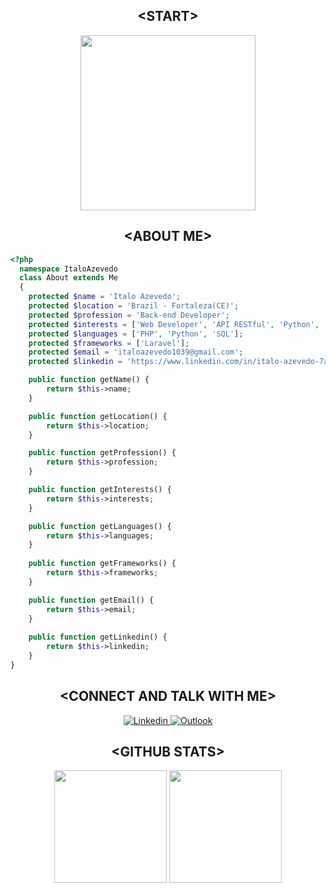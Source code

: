 
<div align="center">
   <h2>
    &lt;START&gt;
   </h2>

   <img style="height: 20em;" src="https://github.com/ItaloAzevedo/ItaloAzevedo/assets/42077103/6c53ae7b-9bed-46b4-93df-4b9e4bb2d28d">
</div>

<div align="center">
   <h2>
    &lt;ABOUT ME&gt;
   </h2>
</div>

```php
<?php
  namespace ItaloAzevedo
  class About extends Me
  {
    protected $name = 'Italo Azevedo';
    protected $location = 'Brazil - Fortaleza(CE)';
    protected $profession = 'Back-end Developer';
    protected $interests = ['Web Developer', 'API RESTful', 'Python', 'PHP', 'Laravel'];
    protected $languages = ['PHP', 'Python', 'SQL'];
    protected $frameworks = ['Laravel'];
    protected $email = 'italoazevedo1039@gmail.com';
    protected $linkedin = 'https://www.linkedin.com/in/italo-azevedo-7a13971a1/';

    public function getName() {
        return $this->name;
    }

    public function getLocation() {
        return $this->location;
    }

    public function getProfession() {
        return $this->profession;
    }

    public function getInterests() {
        return $this->interests;
    }

    public function getLanguages() {
        return $this->languages;
    }
  
    public function getFrameworks() {
        return $this->frameworks;
    }

    public function getEmail() {
        return $this->email;
    }
  
    public function getLinkedin() {
        return $this->linkedin;
    }
}
```

<div align="center">
   <h2>
    &lt;CONNECT AND TALK WITH ME&gt;
   </h2>
</div>

<div align="center">
  <a href="https://www.linkedin.com/in/italo-azevedo-7a13971a1/">  
  <img src="https://img.shields.io/badge/LinkedIn-0077B5?style=for-the-badge&logo=linkedin&logoColor=white" alt="Linkedin">
  </a>
  
  <a href="mailto:italoazevedo1039@gmail.com">
  <img src="https://img.shields.io/badge/Gmail-D14836?style=for-the-badge&logo=gmail&logoColor=white" alt="Outlook">
  </a>
</div>

<div align="center">
   <h2>
    &lt;GITHUB STATS&gt;
   </h2>
   <img height="180em" src="https://github-readme-stats.vercel.app/api?username=ItaloAzevedo&show_icons=true&theme=apprentice&include_all_commits=true&count_private=true&border-radius=25px"/>
   <img height="180em" src="https://github-readme-stats.vercel.app/api/top-langs/?username=ItaloAzevedo&layout=compact&langs_count=7&theme=apprentice&border-radius=25px"/>
</div>
